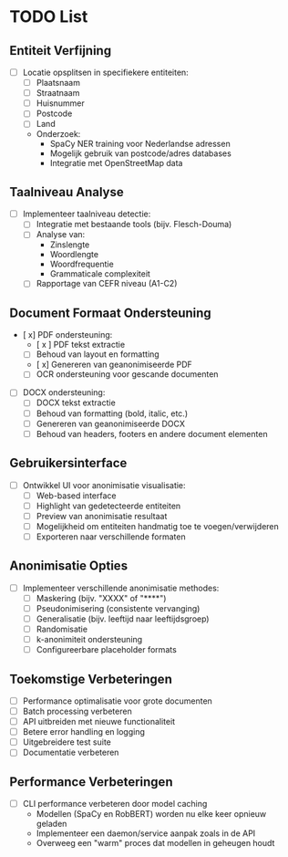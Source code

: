 # TODO List

## Entiteit Verfijning
- [ ] Locatie opsplitsen in specifiekere entiteiten:
  - [ ] Plaatsnaam
  - [ ] Straatnaam
  - [ ] Huisnummer
  - [ ] Postcode
  - [ ] Land
  - Onderzoek:
    - SpaCy NER training voor Nederlandse adressen
    - Mogelijk gebruik van postcode/adres databases
    - Integratie met OpenStreetMap data

## Taalniveau Analyse
- [ ] Implementeer taalniveau detectie:
  - [ ] Integratie met bestaande tools (bijv. Flesch-Douma)
  - [ ] Analyse van:
    - Zinslengte
    - Woordlengte
    - Woordfrequentie
    - Grammaticale complexiteit
  - [ ] Rapportage van CEFR niveau (A1-C2)

## Document Formaat Ondersteuning
- [ x] PDF ondersteuning:
  - [ x ] PDF tekst extractie
  - [ ] Behoud van layout en formatting
  - [ x] Genereren van geanonimiseerde PDF
  - [ ] OCR ondersteuning voor gescande documenten

- [ ] DOCX ondersteuning:
  - [ ] DOCX tekst extractie
  - [ ] Behoud van formatting (bold, italic, etc.)
  - [ ] Genereren van geanonimiseerde DOCX
  - [ ] Behoud van headers, footers en andere document elementen

## Gebruikersinterface
- [ ] Ontwikkel UI voor anonimisatie visualisatie:
  - [ ] Web-based interface
  - [ ] Highlight van gedetecteerde entiteiten
  - [ ] Preview van anonimisatie resultaat
  - [ ] Mogelijkheid om entiteiten handmatig toe te voegen/verwijderen
  - [ ] Exporteren naar verschillende formaten

## Anonimisatie Opties
- [ ] Implementeer verschillende anonimisatie methodes:
  - [ ] Maskering (bijv. "XXXX" of "****")
  - [ ] Pseudonimisering (consistente vervanging)
  - [ ] Generalisatie (bijv. leeftijd naar leeftijdsgroep)
  - [ ] Randomisatie
  - [ ] k-anonimiteit ondersteuning
  - [ ] Configureerbare placeholder formats

## Toekomstige Verbeteringen
- [ ] Performance optimalisatie voor grote documenten
- [ ] Batch processing verbeteren
- [ ] API uitbreiden met nieuwe functionaliteit
- [ ] Betere error handling en logging
- [ ] Uitgebreidere test suite
- [ ] Documentatie verbeteren

## Performance Verbeteringen

- [ ] CLI performance verbeteren door model caching
  - Modellen (SpaCy en RobBERT) worden nu elke keer opnieuw geladen
  - Implementeer een daemon/service aanpak zoals in de API
  - Overweeg een "warm" proces dat modellen in geheugen houdt 